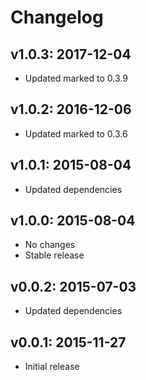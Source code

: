 # Changelog

## v1.0.3: 2017-12-04

- Updated marked to 0.3.9

## v1.0.2: 2016-12-06

- Updated marked to 0.3.6

## v1.0.1: 2015-08-04

- Updated dependencies

## v1.0.0: 2015-08-04

- No changes
- Stable release

## v0.0.2: 2015-07-03

- Updated dependencies

## v0.0.1: 2015-11-27

- Initial release
